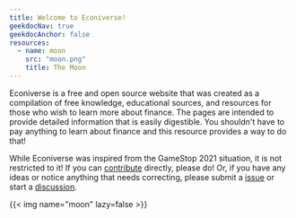 ```yaml
---
title: Welcome to Econiverse!
geekdocNav: true
geekdocAnchor: false
resources:
  - name: moon
    src: "moon.png"
    title: The Moon
---
```


Econiverse is a free and open source website that was created
as a compilation of free knowledge, educational sources, and resources for those
who wish to learn more about finance. The pages are intended to provide detailed
information that is easily digestible. You shouldn't have to pay anything to
learn about finance and this resource provides a way to do that!

While Econiverse was inspired from the GameStop 2021 situation, it is not
 restricted to it! If you can [contribute](/help_build_econiverse/) directly, please do! Or, if you have any ideas or notice anything that needs correcting, please submit a [issue](https://github.com/Econiverse/econiverse/issues) or start a [discussion](https://github.com/Econiverse/econiverse/discussions).

{{< img name="moon" lazy=false >}}
